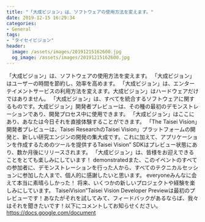 ```yaml
---
title: "「大成ビジョン」は、ソフトウェアの使用方法を変えます。"
date: 2019-12-15 16:29:34
categories:
- General
tags:
- "タイセイビジョン"
header:
  image: /assets/images/20191215162600.jpg
  og_image: /assets/images/20191215162600.jpg
---
```


「大成ビジョン」は、ソフトウェアの使用方法を変えます。 「大成ビジョン」はユーザーの時間を節約し、効率を高めます。 「大成ビジョン」は、エンターテイメントサービスの利用方法を変えます。大成ビジョン」はハードウェアだけではありません。 「大成ビジョン」は、すべてを統合するソフトウェアに関するものです。大成ビジョン」開発者プレビューは、その種の最初のデモンストレーションであり、開発プロセス中に使用できます。 「大成ビジョン」はここにあり、あなたは今日それを直接体験することができます。 「The Taisei Vision」開発者プレビューは、Taisei ResearchのTaisei Vision」プラットフォームの開発と、新しい研究エンジンの開発の集大成です。これに加えて、アプリケーションを作成するためのツールを提供するTaisei Vision” SDKはプレビュー状態にあり、数か月後にリリースされます。 「大成ビジョン」は、皆様をお迎えできることをとても楽しみにしています！ demonstratedまた、このイベントのすべての参加者に、デモンストレーションを行った人から、すべてのテクニカルセッションに参加した人まで、個人的に感謝したいと思います。 ‪‪‪‪‪‪‪‪‪‪‪‪‪‪‪‪‪‪‪‪‪‪‪‪‪‪‪‪‪‪‪‪‪‪‪‪‪‪‪‪‪‪‪‪‪‪‪‪‪‪ everyoneみんなに会えて本当に素晴らしかった！ ‪将来、いくつかの新しいプロジェクトや経験を楽しみにしています。 ‪‪TaiseiVision”‪Taisei Vision Developer Previewは最初のプレビューです！あなたがそれを試してみて、フィードバックがあるならば、我々はそれを聞きたいです！以下にコメントしてお知らせください。 https://docs.google.com/document
